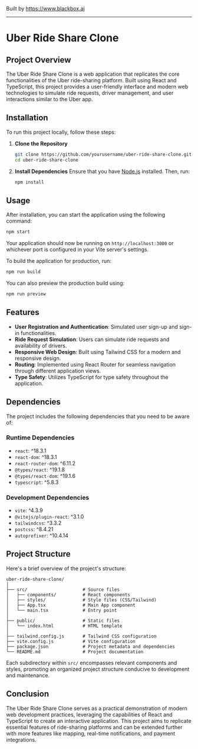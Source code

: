 
Built by https://www.blackbox.ai

---

# Uber Ride Share Clone

## Project Overview
The Uber Ride Share Clone is a web application that replicates the core functionalities of the Uber ride-sharing platform. Built using React and TypeScript, this project provides a user-friendly interface and modern web technologies to simulate ride requests, driver management, and user interactions similar to the Uber app.

## Installation
To run this project locally, follow these steps:

1. **Clone the Repository**
   ```bash
   git clone https://github.com/yourusername/uber-ride-share-clone.git
   cd uber-ride-share-clone
   ```

2. **Install Dependencies**
   Ensure that you have [Node.js](https://nodejs.org/) installed. Then, run:
   ```bash
   npm install
   ```

## Usage
After installation, you can start the application using the following command:

```bash
npm start
```

Your application should now be running on `http://localhost:3000` or whichever port is configured in your Vite server's settings.

To build the application for production, run:

```bash
npm run build
```

You can also preview the production build using:

```bash
npm run preview
```

## Features
- **User Registration and Authentication**: Simulated user sign-up and sign-in functionalities.
- **Ride Request Simulation**: Users can simulate ride requests and availability of drivers.
- **Responsive Web Design**: Built using Tailwind CSS for a modern and responsive design.
- **Routing**: Implemented using React Router for seamless navigation through different application views.
- **Type Safety**: Utilizes TypeScript for type safety throughout the application.

## Dependencies
The project includes the following dependencies that you need to be aware of:

### Runtime Dependencies
- `react`: ^18.3.1
- `react-dom`: ^18.3.1
- `react-router-dom`: ^6.11.2
- `@types/react`: ^19.1.8
- `@types/react-dom`: ^19.1.6
- `typescript`: ^5.8.3

### Development Dependencies
- `vite`: ^4.3.9
- `@vitejs/plugin-react`: ^3.1.0
- `tailwindcss`: ^3.3.2
- `postcss`: ^8.4.21
- `autoprefixer`: ^10.4.14

## Project Structure
Here's a brief overview of the project's structure:

```
uber-ride-share-clone/
│
├── src/                     # Source files
│   ├── components/          # React components
│   ├── styles/              # Style files (CSS/Tailwind)
│   ├── App.tsx              # Main App component
│   └── main.tsx             # Entry point
│
├── public/                  # Static files
│   └── index.html           # HTML template
│
├── tailwind.config.js       # Tailwind CSS configuration
├── vite.config.js           # Vite configuration
├── package.json             # Project metadata and dependencies
└── README.md                # Project documentation
```

Each subdirectory within `src/` encompasses relevant components and styles, promoting an organized project structure conducive to development and maintenance.

## Conclusion
The Uber Ride Share Clone serves as a practical demonstration of modern web development practices, leveraging the capabilities of React and TypeScript to create an interactive application. This project aims to replicate essential features of ride-sharing platforms and can be extended further with more features like mapping, real-time notifications, and payment integrations.